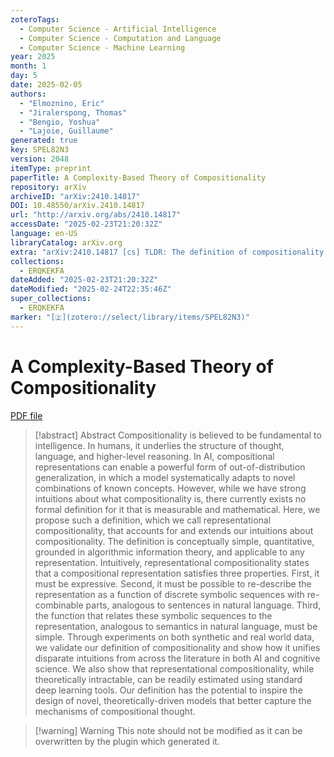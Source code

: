 ```yaml
---
zoteroTags:
  - Computer Science - Artificial Intelligence
  - Computer Science - Computation and Language
  - Computer Science - Machine Learning
year: 2025
month: 1
day: 5
date: 2025-02-05
authors:
  - "Elmoznino, Eric"
  - "Jiralerspong, Thomas"
  - "Bengio, Yoshua"
  - "Lajoie, Guillaume"
generated: true
key: SPEL82N3
version: 2048
itemType: preprint
paperTitle: A Complexity-Based Theory of Compositionality
repository: arXiv
archiveID: "arXiv:2410.14817"
DOI: 10.48550/arXiv.2410.14817
url: "http://arxiv.org/abs/2410.14817"
accessDate: "2025-02-23T21:20:32Z"
language: en-US
libraryCatalog: arXiv.org
extra: "arXiv:2410.14817 [cs] TLDR: The definition of compositionality is validated and shown how it unifies disparate intuitions from across the literature in both AI and cognitive science and has the potential to inspire the design of novel, theoretically-driven models that better capture the mechanisms of compositional thought."
collections:
  - ERQKEKFA
dateAdded: "2025-02-23T21:20:32Z"
dateModified: "2025-02-24T22:35:46Z"
super_collections:
  - ERQKEKFA
marker: "[🇿](zotero://select/library/items/SPEL82N3)"
---
```


# A Complexity-Based Theory of Compositionality

[PDF file](/Papers/PDFs/Elmoznino%20et%20al.%202025undefined%20-%20A%20Complexity-Based%20Theory%20of%20Compositionality.pdf)

> [!abstract] Abstract
> Compositionality is believed to be fundamental to intelligence. In humans, it underlies the structure of thought, language, and higher-level reasoning. In AI, compositional representations can enable a powerful form of out-of-distribution generalization, in which a model systematically adapts to novel combinations of known concepts. However, while we have strong intuitions about what compositionality is, there currently exists no formal definition for it that is measurable and mathematical. Here, we propose such a definition, which we call representational compositionality, that accounts for and extends our intuitions about compositionality. The definition is conceptually simple, quantitative, grounded in algorithmic information theory, and applicable to any representation. Intuitively, representational compositionality states that a compositional representation satisfies three properties. First, it must be expressive. Second, it must be possible to re-describe the representation as a function of discrete symbolic sequences with re-combinable parts, analogous to sentences in natural language. Third, the function that relates these symbolic sequences to the representation, analogous to semantics in natural language, must be simple. Through experiments on both synthetic and real world data, we validate our definition of compositionality and show how it unifies disparate intuitions from across the literature in both AI and cognitive science. We also show that representational compositionality, while theoretically intractable, can be readily estimated using standard deep learning tools. Our definition has the potential to inspire the design of novel, theoretically-driven models that better capture the mechanisms of compositional thought.

>[!warning] Warning
> This note should not be modified as it can be overwritten by the plugin which generated it.

